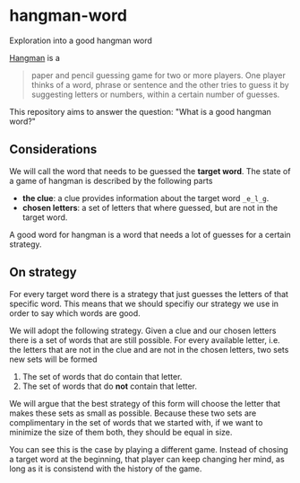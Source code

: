 # hangman-word
Exploration into a good hangman word

[Hangman][hangman] is a 

> paper and pencil guessing game for two or more players. One player thinks of a
> word, phrase or sentence and the other tries to guess it by suggesting letters
> or numbers, within a certain number of guesses. 

This repository aims to answer the question: "What is a good hangman word?"

## Considerations
We will call the word that needs to be guessed the **target word**. The state of
a game of hangman is described by the following parts 

* **the clue**: a clue provides information about the target word `_e_l_g`.
* **chosen letters**: a set of letters that where guessed, but are not in the
  target word.

A good word for hangman is a word that needs a lot of guesses for a certain
strategy. 

## On strategy
For every target word there is a strategy that just guesses the letters of that
specific word. This means that we should specifiy our strategy we use in order
to say which words are good. 

We will adopt the following strategy. Given a clue and our chosen letters there
is a set of words that are still possible. For every available letter, i.e. the
letters that are not in the clue and are not in the chosen letters, two sets new
sets will be formed 

1. The set of words that do contain that letter.
2. The set of words that do **not** contain that letter.

We will argue that the best strategy of this form will choose the letter that
makes these sets as small as possible. Because these two sets are complimentary
in the set of words that we started with, if we want to minimize the size of
them both, they should be equal in size. 

You can see this is the case by playing a different game. Instead of chosing a
target word at the beginning, that player can keep changing her mind, as long as
it is consistend with the history of the game. 

[hangman]: https://en.wikipedia.org/wiki/Hangman_%28game%29
